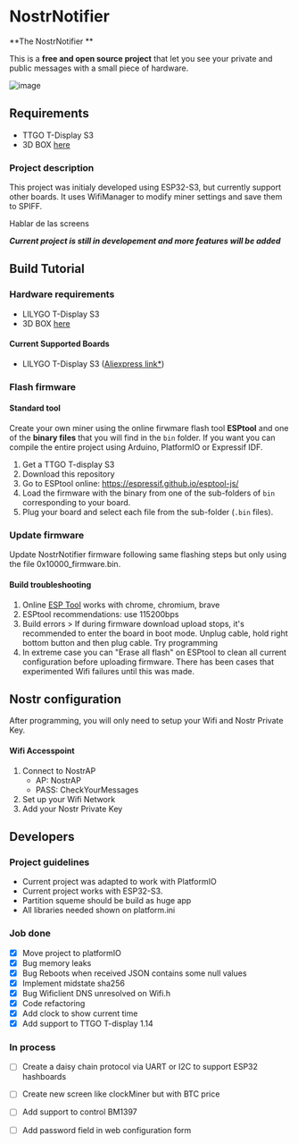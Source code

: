 # NostrNotifier

**The NostrNotifier **

This is a **free and open source project** that let you see your private and public messages with a small piece of hardware.



![image](ponerimagen)

## Requirements

- TTGO T-Display S3 
- 3D BOX [here](3d_files/)

### Project description

This project was initialy developed using ESP32-S3, but currently support other boards. It uses WifiManager to modify miner settings and save them to SPIFF.

Hablar de las screens 



**_Current project is still in developement and more features will be added_**

## Build Tutorial

### Hardware requirements

- LILYGO T-Display S3 
- 3D BOX [here](3d_files/)

#### Current Supported Boards

- LILYGO T-Display S3 ([Aliexpress link\*](https://es.aliexpress.com/item/1005004496543314.html?spm=a2g0o.productlist.main.1.4f89496ebOIeVi&algo_pvid=089ba2e2-0e69-4d7b-ba28-b789feed3606&utparam-url=scene%3Asearch%7Cquery_from%3A))

### Flash firmware

#### Standard tool

Create your own miner using the online firwmare flash tool **ESPtool** and one of the **binary files** that you will find in the `bin` folder.
If you want you can compile the entire project using Arduino, PlatformIO or Expressif IDF.

1. Get a TTGO T-display S3
1. Download this repository
1. Go to ESPtool online: https://espressif.github.io/esptool-js/
1. Load the firmware with the binary from one of the sub-folders of `bin` corresponding to your board.
1. Plug your board and select each file from the sub-folder (`.bin` files).

### Update firmware

Update NostrNotifier firmware following same flashing steps but only using the file 0x10000_firmware.bin.

#### Build troubleshooting

1. Online [ESP Tool](https://espressif.github.io/esptool-js/) works with chrome, chromium, brave
1. ESPtool recommendations: use 115200bps
1. Build errors > If during firmware download upload stops, it's recommended to enter the board in boot mode. Unplug cable, hold right bottom button and then plug cable. Try programming
1. In extreme case you can "Erase all flash" on ESPtool to clean all current configuration before uploading firmware. There has been cases that experimented Wifi failures until this was made.
## Nostr configuration

After programming, you will only need to setup your Wifi and Nostr Private Key.


#### Wifi Accesspoint


1. Connect to NostrAP
   - AP: NostrAP
   - PASS: CheckYourMessages
1. Set up your Wifi Network
1. Add your Nostr Private Key

## Developers

### Project guidelines

- Current project was adapted to work with PlatformIO
- Current project works with ESP32-S3.
- Partition squeme should be build as huge app
- All libraries needed shown on platform.ini

### Job done

- [x] Move project to platformIO
- [x] Bug memory leaks
- [x] Bug Reboots when received JSON contains some null values
- [x] Implement midstate sha256
- [x] Bug Wificlient DNS unresolved on Wifi.h
- [x] Code refactoring
- [x] Add clock to show current time
- [x] Add support to TTGO T-display 1.14

### In process

- [ ] Create a daisy chain protocol via UART or I2C to support ESP32 hashboards
- [ ] Create new screen like clockMiner but with BTC price
- [ ] Add support to control BM1397
- [ ] Add password field in web configuration form

